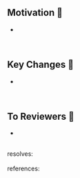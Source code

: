 ## Motivation 🤔

-

<br>

## Key Changes 🔑

-

<br>

## To Reviewers 🙏

-
<br>
resolves: 
<br><br>
references: 
